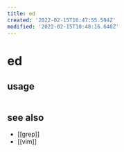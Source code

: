```yaml
---
title: ed
created: '2022-02-15T10:47:55.594Z'
modified: '2022-02-15T10:48:16.640Z'
---
```


# ed

> 

## usage

```sh

```

## see also

- [[grep]]
- [[vim]]

